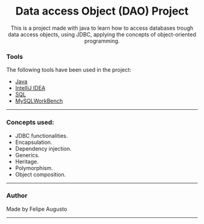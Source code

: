 <h1 align="center">Data access Object (DAO) Project</h1>

<p align="center">This is a project made with java to learn how to access databases trough data access objects, using JDBC, applying the concepts of object-oriented programming.</p>

### Tools

The following tools have been used in the project:

- [Java](https://www.java.com/en/)
- [IntelliJ IDEA](https://www.jetbrains.com/idea/)
- [SQL]()
- [MySQLWorkBench](https://www.mysql.com/products/workbench/)

---

### Concepts used:

- JDBC functionalities.
- Encapsulation.
- Dependency injection.
- Generics.
- Heritage.
- Polymorphism.
- Object composition.



---

### Author

Made by Felipe Augusto

---


